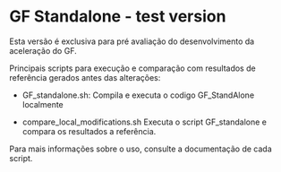 # GF Standalone - test version

Esta versão é exclusiva para pré avaliação do desenvolvimento da aceleração do GF.

Principais scripts para execução e comparação com resultados de referência gerados antes das alterações:

- GF_standalone.sh:                 Compila e executa o codigo GF_StandAlone localmente

- compare_local_modifications.sh    Executa o script GF_standalone e compara os resultados a referência.

Para mais informações sobre o uso, consulte a documentação de cada script.
